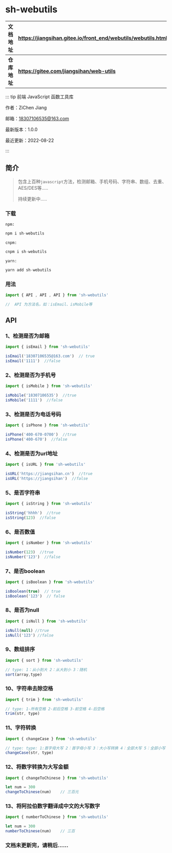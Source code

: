 #                    sh-webutils

| 文档地址     | https://jiangsihan.gitee.io/front_end/webutils/webutils.html |
| -------- | ---------------------------------------- |
| **仓库地址** | **https://gitee.com/jiangsihan/web-utils** |

::: tip  前端 JavaScript 函数工具库

作者：ZiChen Jiang

邮箱：18307106535@163.com

最新版本：1.0.0

最近更新：2022-08-22


:::

## 简介

> 包含上百种`javascript`方法，检测邮箱、手机号码、字符串、数组、去重、AES/DES等.....
>
> 持续更新中.....

### 下载

`npm:`

```javascript
npm i sh-webutils
```

`cnpm:`

```javascript
cnpm i sh-webutils
```

`yarn:`

```javascript
yarn add sh-webutils
```

### 用法

```javascript
import { API , API , API } from 'sh-webutils'

//  API 为方法名，如：isEmail、isMobile等
```


## API

### 1、检测是否为邮箱

```javascript
import { isEmail } from 'sh-webutils'

isEmail('18307106535@163.com')  // true
isEmail('1111')  //false
```

### 2、检测是否为手机号

```javascript
import { isMobile } from 'sh-webutils'

isMobile('18307106535')  //true
isMobile('1111')  //false
```

### 3、检测是否为电话号码

```javascript
import { isPhone } from 'sh-webutils'

isPhone('400-670-0700')  //true
isPhone('400-670')  //false
```

### 4、检测是否为url地址

```javascript
import { isURL } from 'sh-webutils'

isURL('https://jiangsihan.cn')  //true
isURL('https://jiangsihan')  //false
```

### 5、是否字符串

```javascript
import { isString } from 'sh-webutils'

isString('hhhh')  //true
isString(123)  //false
```

### 6、是否数值

```javascript
import { isNumber } from 'sh-webutils'

isNumber(123)  //true
isNumber('123')  //false
```

### 7、是否boolean

```javascript
import { isBoolean } from 'sh-webutils'

isBoolean(true)  // true
isBoolean('123')  // false
```
### 8、是否为null

```javascript
import { isNull } from 'sh-webutils'

isNull(null) //true
isNull('123') //false
```
### 9、数组排序

```javascript
import { sort } from 'sh-webutils'

// type: 1：从小到大 2：从大到小 3：随机
sort(array,type)
```
### 10、字符串去除空格

```javascript
import { trim } from 'sh-webutils'

// type: 1-所有空格 2-前后空格 3-前空格 4-后空格
trim(str, type)	
```
### 11、字符转换

```javascript
import { changeCase } from 'sh-webutils'

// type: type: 1:首字母大写 2：首字母小写 3：大小写转换 4：全部大写 5：全部小写
changeCase(str, type)	
```
### 12、将数字转换为大写金额
```javascript
import { changeToChinese } from 'sh-webutils'

let num = 300
changeToChinese(num)	// 三百元
```
### 13、将阿拉伯数字翻译成中文的大写数字
```javascript
import { numberToChinese } from 'sh-webutils'

let num = 300
numberToChinese(num)	// 三百
```



### 文档未更新完，请稍后......
